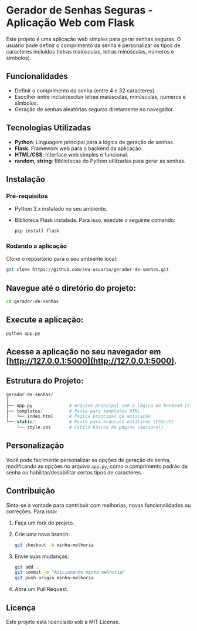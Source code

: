 
# Gerador de Senhas Seguras - Aplicação Web com Flask

Este projeto é uma aplicação web simples para gerar senhas seguras. O usuário pode definir o comprimento da senha e personalizar os tipos de caracteres incluídos (letras maiúsculas, letras minúsculas, números e símbolos).

## Funcionalidades

- Definir o comprimento da senha (entre 4 e 32 caracteres).
- Escolher entre incluir/excluir letras maiúsculas, minúsculas, números e símbolos.
- Geração de senhas aleatórias seguras diretamente no navegador.

## Tecnologias Utilizadas

- **Python**: Linguagem principal para a lógica de geração de senhas.
- **Flask**: Framework web para o backend da aplicação.
- **HTML/CSS**: Interface web simples e funcional.
- **random, string**: Bibliotecas do Python utilizadas para gerar as senhas.

## Instalação

### Pré-requisitos

- Python 3.x instalado no seu ambiente.
- Biblioteca Flask instalada. Para isso, execute o seguinte comando:

    ```bash
    pip install flask
    ```

### Rodando a aplicação

Clone o repositório para o seu ambiente local:

```bash
git clone https://github.com/seu-usuario/gerador-de-senhas.git
```

## Navegue até o diretório do projeto:

```bash
cd gerador-de-senhas
```

## Execute a aplicação:

```bash
python app.py
```

## Acesse a aplicação no seu navegador em [http://127.0.0.1:5000](http://127.0.0.1:5000).

## Estrutura do Projeto:

```php
gerador-de-senhas/
│
├── app.py              # Arquivo principal com a lógica do backend (Flask)
├── templates/          # Pasta para templates HTML
│   └── index.html      # Página principal da aplicação
└── static/             # Pasta para arquivos estáticos (CSS/JS)
    └── style.css       # Estilo básico da página (opcional)
```

## Personalização

Você pode facilmente personalizar as opções de geração de senha, modificando as opções no arquivo `app.py`, como o comprimento padrão da senha ou habilitar/desabilitar certos tipos de caracteres.

## Contribuição

Sinta-se à vontade para contribuir com melhorias, novas funcionalidades ou correções. Para isso:

1. Faça um fork do projeto.
2. Crie uma nova branch:

    ```bash
    git checkout -b minha-melhoria
    ```

3. Envie suas mudanças:

    ```bash
    git add .
    git commit -m "Adicionando minha melhoria"
    git push origin minha-melhoria
    ```

4. Abra um Pull Request.

## Licença

Este projeto está licenciado sob a MIT License.
